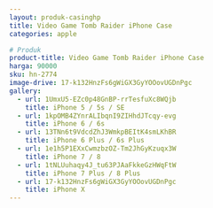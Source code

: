 ```yaml
---
layout: produk-casinghp
title: Video Game Tomb Raider iPhone Case
categories: apple

# Produk
product-title: Video Game Tomb Raider iPhone Case
harga: 90000
sku: hn-2774
image-drive: 17-k132HnzFs6gWiGX3GyYOOovUGDnPgc
gallery:
  - url: 1UmxU5-EZc0p48GnBP-rrTesfuXc8WQjb
    title: iPhone 5 / 5s / SE
  - url: 1kpOMB4ZYnrALIbqnI9ZIHhdJTcqy-evg
    title: iPhone 6 / 6s
  - url: 13TNn6t9VdcdZhJ3WmkpBEItK4smLKhBR
    title: iPhone 6 Plus / 6s Plus
  - url: 1e1h5P1EXxCwmzbzOZ-Tm2JhGyKzuqx3W
    title: iPhone 7 / 8
  - url: 1tNLUuhaqy4J_tu63PJAaFkkeGzHWqFtW
    title: iPhone 7 Plus / 8 Plus
  - url: 17-k132HnzFs6gWiGX3GyYOOovUGDnPgc
    title: iPhone X
---
```

